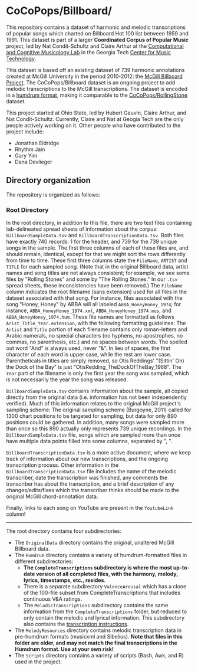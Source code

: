 # CoCoPops/Billboard/


This repository contains a dataset of harmonic and melodic transcriptions of popular songs which charted on Billboard Hot 100 list between 1959 and 1991.
This dataset is part of a larger **Coordinated Corpus of Popular Music** project, led by Nat Condit-Schultz and Claire Arthur at the [Computational and Cognitive Musicology Lab](https://ccml.gtcmt.gatech.edu/) in the Georgia Tech [Center for Music Technology](https://gtcmt.gatech.edu/).

This dataset is based off an existing dataset of 739 harmonic annotations created at McGill University in the period 2010-2012: the [McGill Billboard Project]("https://ddmal.music.mcgill.ca/research/The_McGill_Billboard_Project_(Chord_Analysis_Dataset)/").
The CoCoPops/Billboard dataset is an ongoing project to add melodic transcriptions to the McGill transcriptions.
The dataset is encoded in a [humdrum format](humdrum.org), making it comparable to the [CoCoPops/RollingStone](https://github.com/Computational-Cognitive-Musicology-Lab/CoCoPops-RollingStone) dataset.

This project started at Ohio State, led by Hubert Gauvin, Claire Arthur, and Nat Condit-Schultz.
Currently, Claire and Nat at Geogia Tech are the only people actively working on it.
Other people who have contributed to the project include:

+ Jonathan Eldridge
+ Rhythm Jain
+ Gary Yim 
+ Dana Devlieger


## Directory organization

The repository is organized as follows:

### Root Directory

In the root directory, in addition to this file, there are two text files containing tab-delineated spread sheets of information about the corpus: `BillboardSampleData.tsv` and `BillboardTranscriptionData.tsv`.
Both files have exactly 740 records: 1 for the header, and 739 for the 739 unique songs in the sample.
The first three columns of each of these files are, and should remain, identical, except for that we might sort the rows differently from time to time.
These first three columns state the `FileName`, `ARTIST` and `TITLE` for each sampled song. 
(Note that in the original Billboard data, artist names and song titles are not always consistent; for example, we see some files by "Rolling Stones" and some by "The Rolling Stones." In our `.tsv` spread sheets, these inconsistencies have been removed.)
The `FileName` column indicates the root filename (sans extension) used for all files in the dataset associated with that song.
For instance, files associated with the song "Honey, Honey" by ABBA will all labeled `ABBA_HoneyHoney_1974`; for instance, `ABBA_HoneyHoney_1974.xml`, `ABBA_HoneyHoney_1974.mus`, and `ABBA_HoneyHoney_1974.hum`.
These file names are formatted as follows `Arist_Title_Year.extension`, with the following formatting guidelines: The `Artist` and `Title` portion of each filename contains only roman-letters and Arabic numerals, no special characters (no hyphens, no apostrophes, no commas, no parenthesis, etc.) and no spaces between words. 
The spelled out word "And" is always used, never "&". 
In lieu of spaces, the first character of each word is upper case, while the rest are lower case.
Parentheticals in titles are simply removed, so Otis Reddings' "(Sittin' On) the Dock of the Bay" is just "OtisRedding_TheDockOfTheBay_1968".
The `Year` part of the filename is only the first year the song was sampled, which is not necessarily the year the song was released.


`BillboardSampleData.tsv` contains information about the sample, all copied directly from the original data (i.e. information has not been independently verified).
Much of this information relates to the original McGill project's sampling scheme:
The original sampling scheme (Burgoyne, 2011) called for 1300 chart positions to be targeted for sampling, but data for only 890 positions could be gathered. 
In addition, many songs were sampled more than once so this 890 actually only represents 739 unique recordings.
In the `BillboardSampleData.tsv` file, songs which are sampled more than once have multiple data points filled into some columns, separated by ", ".

`BillboardTranscriptionData.tsv` is a more active document, where we keep track of information about our new transcriptions, and the ongoing transcription process.
Other information in the `BillboardTranscriptionData.tsv` file includes the name of the melodic transcriber, date the transcription was finished, any comments the transcriber has about the transcription, and a brief description of any changes/edits/fixes which the transcriber thinks should be made to the original McGill chord-annotation data.

Finally, links to each song on YouTube are present in the `YoutubeLink` column!

-----

The root directory contains four subdirectories:

+ The `OriginalData` directory contains the original, unaltered McGill Billboard data.
+ The `Humdrum` directory contains a variety of humdrum-formatted files in different subdirectories:
    + **The `CompleteTranscriptions` subdirectory is where the most up-to-date version of all completed files, with the harmony, melody, lyrics, timestamps, etc., resides**.  
    + There is a separate subdirectory `ValenceArousal` which has a clone of the 100-file subset from CompleteTranscriptions that includes continuous V&A ratings.  
    + The `MelodicTranscriptions` subdirectory contains the same information from the `CompleteTranscriptions` folder, but reduced to only contain the melodic and lyrical information. This subdirectory also contains the [transcription instructions](https://github.com/Computational-Cognitive-Musicology-Lab/CoCoPops/blob/main/Billboard/MelodicTranscriptions/TranscriptionInstructions_2019.pdf).
+ The `MelodyResources` directory contains melodic transcription data in pre-humdrum formats (musicxml and Sibelius). **Note that files in this folder are older, and may not match the final transcriptions in the Humdrum format. Use at your own risk!**
+ The `Scripts` directory contains a variety of scripts (Bash, Awk, and R) used in the project.


